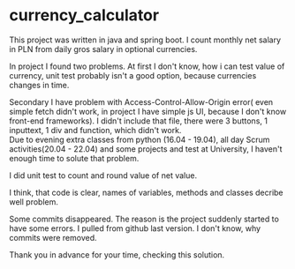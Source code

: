 # currency_calculator

This project was written in java and spring boot. I count monthly net salary in PLN from daily gros salary in optional currencies. 

In project I found two problems. At first I don't know, how i can test value of currency, unit test probably isn't a good option, because currencies changes in time. <br />

Secondary I have problem with Access-Control-Allow-Origin error( even simple fetch didn't work, in project I have simple js UI, because I don't know front-end frameworks). I didn't include that file, there were 3 buttons, 1 inputtext, 1 div and function, which didn't work. <br />
Due to evening extra classes from python (16.04 - 19.04), all day Scrum activities(20.04 - 22.04) and some projects and test at University,
I haven't enough time to solute that problem.<br />

I did unit test to count and round value of net value.<br />

I think, that code is clear, names of variables, methods and classes  decribe well problem.<br />

Some commits disappeared. The reason is the project suddenly started to have some errors. I pulled from github last version.
I don't know, why commits  were removed. <br />

Thank you in advance for your time, checking this solution.<br />
